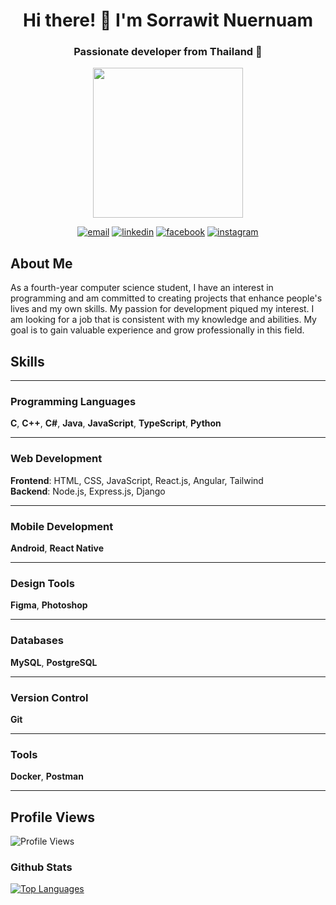 <h1 align="center">Hi there! 👋 I'm Sorrawit Nuernuam</h1>
<h3 align="center">Passionate developer from Thailand 🌟</h3>

<p align="center">
  <img src="https://media2.giphy.com/media/v1.Y2lkPTc5MGI3NjExZ3llcXZ6N2Fxd2J6dW81ZnR1ODdoYjF6cXMwM2c2ZWI4eXo1cTA4dCZlcD12MV9pbnRlcm5hbF9naWZfYnlfaWQmY3Q9cw/FCffpN404oRZpFbSzl/giphy.gif" width="240" autoplay />
</p>

<p align="center">
  <a href="mailto:sorrawit.nuernuam@gmail.com"><img src="https://img.shields.io/badge/Email-sorrawit.nuernuam%40gmail.com-red" alt="email"/></a>
  <a href="https://linkedin.com/in/sorrawit-nuernuam-288b82230/"><img src="https://img.shields.io/badge/LinkedIn-Connect-blue" alt="linkedin"/></a>
  <a href="https://www.facebook.com/profile.php?id=100006255493839"><img src="https://img.shields.io/badge/Facebook-Follow-blue" alt="facebook"/></a>
  <a href="https://www.instagram.com/pondy_zzz/?hl=en"><img src="https://img.shields.io/badge/Instagram-Follow-blue" alt="instagram"/></a>
</p>

## About Me

As a fourth-year computer science student, I have an interest in programming and am committed to creating projects that enhance people's lives and my own skills. My passion for development piqued my interest. I am looking for a job that is consistent with my knowledge and abilities. My goal is to gain valuable experience and grow professionally in this field.

## Skills

---

### Programming Languages
**C**, **C++**, **C#**, **Java**, **JavaScript**, **TypeScript**, **Python**

---

### Web Development
**Frontend**: HTML, CSS, JavaScript, React.js, Angular, Tailwind  
**Backend**: Node.js, Express.js, Django

---

### Mobile Development
**Android**, **React Native**

---

### Design Tools
**Figma**, **Photoshop**

---

### Databases
**MySQL**, **PostgreSQL**

---

### Version Control
**Git**

---

### Tools
**Docker**, **Postman**

---


## Profile Views

![Profile Views](https://komarev.com/ghpvc/?username=pondrick&color=blue)

### Github Stats

<a href="https://github.com/LRxMinari" align="left"><img src="https://github-readme-stats.vercel.app/api/top-langs/?username=PONDRICK&langs_count=10&title_color=3382ed&text_color=ffffff&icon_color=3382ed&bg_color=201E43&hide_border=true&locale=en&custom_title=Top%20%Languages" alt="Top Languages" /></a>
